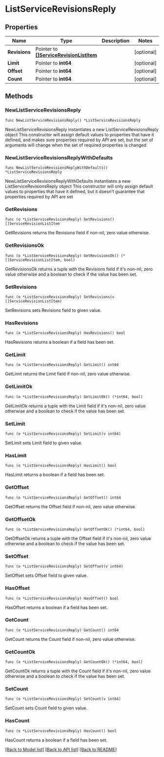 # ListServiceRevisionsReply

## Properties

Name | Type | Description | Notes
------------ | ------------- | ------------- | -------------
**Revisions** | Pointer to [**[]ServiceRevisionListItem**](ServiceRevisionListItem.md) |  | [optional] 
**Limit** | Pointer to **int64** |  | [optional] 
**Offset** | Pointer to **int64** |  | [optional] 
**Count** | Pointer to **int64** |  | [optional] 

## Methods

### NewListServiceRevisionsReply

`func NewListServiceRevisionsReply() *ListServiceRevisionsReply`

NewListServiceRevisionsReply instantiates a new ListServiceRevisionsReply object
This constructor will assign default values to properties that have it defined,
and makes sure properties required by API are set, but the set of arguments
will change when the set of required properties is changed

### NewListServiceRevisionsReplyWithDefaults

`func NewListServiceRevisionsReplyWithDefaults() *ListServiceRevisionsReply`

NewListServiceRevisionsReplyWithDefaults instantiates a new ListServiceRevisionsReply object
This constructor will only assign default values to properties that have it defined,
but it doesn't guarantee that properties required by API are set

### GetRevisions

`func (o *ListServiceRevisionsReply) GetRevisions() []ServiceRevisionListItem`

GetRevisions returns the Revisions field if non-nil, zero value otherwise.

### GetRevisionsOk

`func (o *ListServiceRevisionsReply) GetRevisionsOk() (*[]ServiceRevisionListItem, bool)`

GetRevisionsOk returns a tuple with the Revisions field if it's non-nil, zero value otherwise
and a boolean to check if the value has been set.

### SetRevisions

`func (o *ListServiceRevisionsReply) SetRevisions(v []ServiceRevisionListItem)`

SetRevisions sets Revisions field to given value.

### HasRevisions

`func (o *ListServiceRevisionsReply) HasRevisions() bool`

HasRevisions returns a boolean if a field has been set.

### GetLimit

`func (o *ListServiceRevisionsReply) GetLimit() int64`

GetLimit returns the Limit field if non-nil, zero value otherwise.

### GetLimitOk

`func (o *ListServiceRevisionsReply) GetLimitOk() (*int64, bool)`

GetLimitOk returns a tuple with the Limit field if it's non-nil, zero value otherwise
and a boolean to check if the value has been set.

### SetLimit

`func (o *ListServiceRevisionsReply) SetLimit(v int64)`

SetLimit sets Limit field to given value.

### HasLimit

`func (o *ListServiceRevisionsReply) HasLimit() bool`

HasLimit returns a boolean if a field has been set.

### GetOffset

`func (o *ListServiceRevisionsReply) GetOffset() int64`

GetOffset returns the Offset field if non-nil, zero value otherwise.

### GetOffsetOk

`func (o *ListServiceRevisionsReply) GetOffsetOk() (*int64, bool)`

GetOffsetOk returns a tuple with the Offset field if it's non-nil, zero value otherwise
and a boolean to check if the value has been set.

### SetOffset

`func (o *ListServiceRevisionsReply) SetOffset(v int64)`

SetOffset sets Offset field to given value.

### HasOffset

`func (o *ListServiceRevisionsReply) HasOffset() bool`

HasOffset returns a boolean if a field has been set.

### GetCount

`func (o *ListServiceRevisionsReply) GetCount() int64`

GetCount returns the Count field if non-nil, zero value otherwise.

### GetCountOk

`func (o *ListServiceRevisionsReply) GetCountOk() (*int64, bool)`

GetCountOk returns a tuple with the Count field if it's non-nil, zero value otherwise
and a boolean to check if the value has been set.

### SetCount

`func (o *ListServiceRevisionsReply) SetCount(v int64)`

SetCount sets Count field to given value.

### HasCount

`func (o *ListServiceRevisionsReply) HasCount() bool`

HasCount returns a boolean if a field has been set.


[[Back to Model list]](../README.md#documentation-for-models) [[Back to API list]](../README.md#documentation-for-api-endpoints) [[Back to README]](../README.md)


